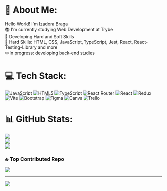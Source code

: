 # 💫 About Me:
Hello World! I'm Izadora Braga<br>📚 I'm currently studying Web Development at Trybe<br>📌 Developing Hard and Soft Skills<br>📓 Hard Skills: HTML, CSS, JavaScript, TypeScript, Jest, React, React-Testing-Library and more<br>✏️In progress: developing back-end studies<br>


# 💻 Tech Stack:
![JavaScript](https://img.shields.io/badge/javascript-%23323330.svg?style=for-the-badge&logo=javascript&logoColor=%23F7DF1E) ![HTML5](https://img.shields.io/badge/html5-%23E34F26.svg?style=for-the-badge&logo=html5&logoColor=white) ![TypeScript](https://img.shields.io/badge/typescript-%23007ACC.svg?style=for-the-badge&logo=typescript&logoColor=white) ![React Router](https://img.shields.io/badge/React_Router-CA4245?style=for-the-badge&logo=react-router&logoColor=white) ![React](https://img.shields.io/badge/react-%2320232a.svg?style=for-the-badge&logo=react&logoColor=%2361DAFB) ![Redux](https://img.shields.io/badge/redux-%23593d88.svg?style=for-the-badge&logo=redux&logoColor=white) ![Vite](https://img.shields.io/badge/vite-%23646CFF.svg?style=for-the-badge&logo=vite&logoColor=white) ![Bootstrap](https://img.shields.io/badge/bootstrap-%238511FA.svg?style=for-the-badge&logo=bootstrap&logoColor=white) ![Figma](https://img.shields.io/badge/figma-%23F24E1E.svg?style=for-the-badge&logo=figma&logoColor=white) ![Canva](https://img.shields.io/badge/Canva-%2300C4CC.svg?style=for-the-badge&logo=Canva&logoColor=white) ![Trello](https://img.shields.io/badge/Trello-%23026AA7.svg?style=for-the-badge&logo=Trello&logoColor=white)
# 📊 GitHub Stats:
![](https://github-readme-stats.vercel.app/api?username=bragaIzadora&theme=dark&hide_border=false&include_all_commits=false&count_private=false)<br/>
![](https://github-readme-streak-stats.herokuapp.com/?user=bragaIzadora&theme=dark&hide_border=false)<br/>
![](https://github-readme-stats.vercel.app/api/top-langs/?username=bragaIzadora&theme=dark&hide_border=false&include_all_commits=false&count_private=false&layout=compact)

### 🔝 Top Contributed Repo
![](https://github-contributor-stats.vercel.app/api?username=bragaIzadora&limit=5&theme=dark&combine_all_yearly_contributions=true)

---
[![](https://visitcount.itsvg.in/api?id=bragaIzadora&icon=0&color=0)](https://visitcount.itsvg.in)

<!-- Proudly created with GPRM ( https://gprm.itsvg.in ) -->
